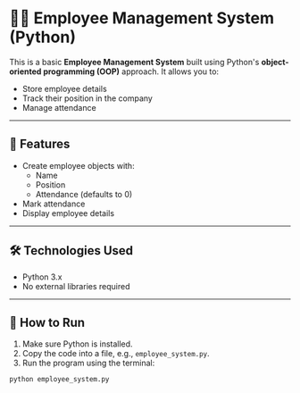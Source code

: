# 👩‍💼 Employee Management System (Python)

This is a basic **Employee Management System** built using Python's **object-oriented programming (OOP)** approach. It allows you to:

- Store employee details
- Track their position in the company
- Manage attendance

---

## 📌 Features

- Create employee objects with:
  - Name
  - Position
  - Attendance (defaults to 0)
- Mark attendance
- Display employee details

---

## 🛠️ Technologies Used

- Python 3.x
- No external libraries required

---

## 🚀 How to Run

1. Make sure Python is installed.
2. Copy the code into a file, e.g., `employee_system.py`.
3. Run the program using the terminal:

```bash
python employee_system.py
